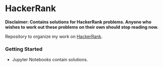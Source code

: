 # HackerRank
**Disclaimer: Contains solutions for HackerRank problems. Anyone who wishes to work out these problems on their own should stop reading now.**

Repository to organize my work on [HackerRank](https://www.hackerrank.com/davidshah).

### Getting Started
* Jupyter Notebooks contain solutions.
